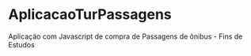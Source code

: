 # AplicacaoTurPassagens
Aplicação com Javascript de compra de Passagens de ônibus - Fins de Estudos
